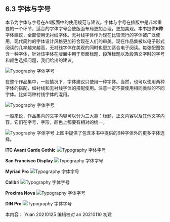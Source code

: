 ## 6.3 字体与字号

本节为字体与字号在A4版面中的使用规范与建议。字体与字号在排版中是非常重要的一个环节，适合的字体字号会使版面布局更加合理，更加美观。本书提供**6种**字体建议，全部使用无衬线字体。无衬线字体作为现在比较流行的字体被广泛使用，现代简约的字体设计风格更加符合现在人们的审美。现在作品集被以电子形式阅读的几率越来越高，无衬线字体在美观的同时也更加适合电子阅读。每张配图包含一种字体，针对该字体在版面中用于页面标题、段落标题以及段落文字时的字号和颜色选择问题，我们给出的建议。

![Typography 字体字号](http://kitpic.makebi.net/2021/lk_03.jpg)

在整个作品集中，一般情况下，字体建议只使用一种字体。当然，也可以使用两种字体的搭配，如衬线和无衬线字体的搭配使用。注意一定不要使用相同类型的不同字体。比如两种衬线字体的混用。

![Typography 字体字号](http://kitpic.makebi.net/2021/lk_04.jpg)

一般来说，作品集内的文字内容可以分为三大类：标题，正文内容以及其他文字内容。它们在字号，字形，颜色上都要有相对的统一。

![Typography 字体字号](http://kitpic.makebi.net/2021/lk_05.jpg)
上图中提供了包含本书中提供的6种字体外的更多字体选择。

**ITC Avant Garde Gothic**
![Typography 字体字号](http://kitpic.makebi.net/2021/lk_06.jpg)

**San Francisco Display**
![Typography 字体字号](http://kitpic.makebi.net/2021/lk_07.jpg)

**Myriad Pro**
![Typography 字体字号](http://kitpic.makebi.net/2021/lk_08.jpg)

**Calibri**
![Typography 字体字号](http://kitpic.makebi.net/2021/lk_09.jpg)

**Proxima Nova**
![Typography 字体字号](http://kitpic.makebi.net/2021/lk_10.jpg)

**DIN Pro**
![Typography 字体字号](http://kitpic.makebi.net/2021/lk_11.jpg)


本内容：
Yuan 20210125 编辑校对
an 20210110 初建
